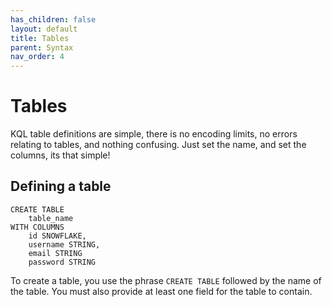 ```yaml
---
has_children: false
layout: default
title: Tables
parent: Syntax
nav_order: 4
---
```


# Tables
KQL table definitions are simple, there is no encoding limits, no errors relating to tables, and nothing confusing. Just set the name, and set the columns, its that simple!

## Defining a table
```
CREATE TABLE
    table_name
WITH COLUMNS
    id SNOWFLAKE,
    username STRING,
    email STRING
    password STRING
```
To create a table, you use the phrase `CREATE TABLE` followed by the name of the table. You must also provide at least one field for the table to contain.

